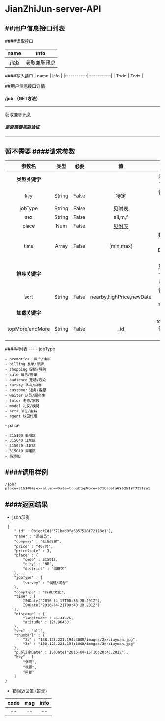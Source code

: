 # JianZhiJun-server-API

##用户信息接口列表
---
####读取接口

| name | info  |
|:----------:|:----------:|
| [/job](#api-job) |  获取兼职讯息 |

####写入接口
| name | info |
|:----------:|:----------:|
|  Todo | Todo  |


##用户信息接口详情
<a name="api-job">
#### /job  （GET方法）
---
获取兼职讯息
##### 是否需要权限验证
---
暂不需要
####请求参数
---
| 参数名 | 类型 | 必要 | 值 | 说明|
|:----------:|:----------:|:----------:|:----------:|:----------:|
| **类型关键字** |||| 允许多个key |
| key | String | False | 待定 | 暂无此功能 |
| jobType | String| False |  [见附表](#tab-jobType) | -- |
| sex | String | False | all,m,f | -- |
| place | Num | False | [见附表](#tab-place) | -- |
| time | Array | False | [min,max] | 数组中传入Date类型 |
| **排序关键字** |||| 只允许一个排序key |
| sort | String | False | nearby,highPrice,newDate | 暂不支持nearby |
| **加载关键字** |||||
| topMore/endMore | String | False | _id | top/end信息的id值 |

<a name="tab-jobType">
#####附表
---
- jobType 


    - promotion  推广/注册 
    - billing 发单/举牌
    - shopping 促销/导购
    - sale 销售/签单
    - audience 充场/观众
    - survey 调研/问卷
    - customer 话务/客服
    - waiter 店员/服务生
    - tutor 老师/家教
    - model 礼仪/模特
    - arts 演艺/主持
    - agent 校园代理   
    
    
<a name ="tab-place">
- palce
 
 
    - 315100 鄞州区
    - 315040 江东区
    - 315020 江北区
    - 315010 海曙区
    - 待添加
    
    

####调用样例
---
```
/job?place=315100&sex=all&newDate=true&topMore=571bad0fa6852518f72118e1
```
####返回结果
---
- json示例

```
 {
    "_id" : ObjectId("571bad0fa6852518f72118e1"),
    "name" : "调研员",
    "company" : "秋源传媒",
    "price" : "40/时",
    "priceState" : 3,
    "place" : {
        "code" : 315010,
        "city" : "NB",
        "district" : "海曙区"
    },
    "jobType" : {
        "survey" : "调研/问卷"
    },
    "compType" : "传媒/文化",
    "time" : [ 
        ISODate("2016-04-17T00:36:20.201Z"), 
        ISODate("2016-04-21T00:40:20.201Z")
    ],
    "distance" : {
        "longitude" : 46.34576,
        "atitude" : 126.96453
    },
    "sex" : "all",
    "thumbUrl" : {
        "2x" : "138.128.221.194:3000/images/2x/qiuyuan.jpg",
        "3x" : "138.128.221.194:3000/images/3x/qiuyuan.jpg"
    },
    "publishDate" : ISODate("2016-04-15T16:20:41.201Z"),
    "key" : [ 
        "调研", 
        "秋源", 
        "问卷"
    ]
}
```

- 错误返回值 (暂无)

| code | msg | info |
|:--:|:--:|:--:|
| -- | --  | -- |

